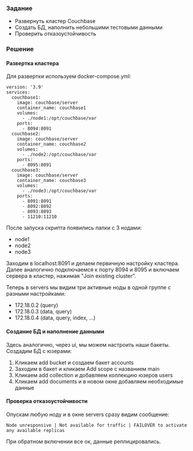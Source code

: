 ### Задание

- Развернуть кластер Couchbase
- Создать БД, наполнить небольшими тестовыми данными
- Проверить отказоустойчивость

### Решение

#### Развертка кластера

Для развертки используем docker-compose.yml:
```
version: '3.9'
services:
  couchbase1:
    image: couchbase/server
    container_name: couchbase1
    volumes:
      - ./node1:/opt/couchbase/var
    ports:
      - 8094:8091
  couchbase2:
    image: couchbase/server
    container_name: couchbase2
    volumes:
      - ./node2:/opt/couchbase/var
    ports:
      - 8095:8091
  couchbase3:
    image: couchbase/server
    container_name: couchbase3
    volumes:
      - ./node3:/opt/couchbase/var
    ports:
      - 8091:8091
      - 8092:8092
      - 8093:8093
      - 11210:11210

```
После запуска скрипта появились папки с 3 нодами:
- node1
- node2
- node3

Заходим в localhost:8091 и делаем первичную настройку кластера.
Далее аналогично подключаемся к порту 8094 и 8095 и включаем сервера в кластер, нажимая "Join existing cluster".

Теперь в servers мы видим три активные ноды в одной группе с разными настройками:

- 172.18.0.2 (query)
- 172.18.0.3 (data, query)
- 172.18.0.4 (data, query, index, ...)

#### Создание БД и наполнение данными

Здесь аналогично, через ui, мы можем настроить наши бакеты.
Создадим БД с юзерами:

1. Кликаем add bucket и создаем бакет accounts
2. Заходим в бакет и кликаем Add scope с названием main
3. Кликаем add collection и добавляем коллекцию юзеров users
4. Кликаем add documents и в новом окне добавляем необходимые данные


#### Проверка отказоустойчивости

Опускам любую ноду и в окне servers сразу видим сообщение:
```
Node unresponsive | Not available for traffic | FAILOVER to activate any available replicas
```

При обратном включении все ок, данные реплицировались.